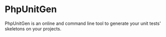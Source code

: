 # PhpUnitGen

PhpUnitGen is an online and command line tool to generate your unit tests'
skeletons on your projects.

